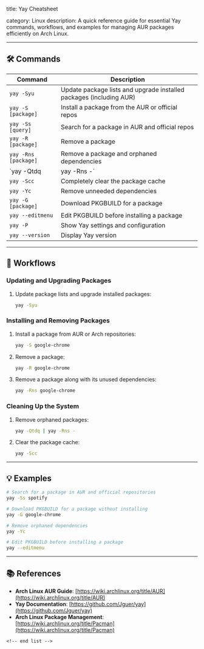 title: Yay Cheatsheet

category: Linux
description: A quick reference guide for essential Yay commands, workflows, and examples for managing AUR packages efficiently on Arch Linux.

---

## 🛠️ Commands

| Command                | Description                                                         |
| ---------------------- | ------------------------------------------------------------------- |
| `yay -Syu`           | Update package lists and upgrade installed packages (including AUR) |
| `yay -S [package]`   | Install a package from the AUR or official repos                    |
| `yay -Ss [query]`    | Search for a package in AUR and official repos                      |
| `yay -R [package]`   | Remove a package                                                    |
| `yay -Rns [package]` | Remove a package and orphaned dependencies                          |
| `yay -Qtdq             | yay -Rns -`                                                         |
| `yay -Scc`           | Completely clear the package cache                                  |
| `yay -Yc`            | Remove unneeded dependencies                                        |
| `yay -G [package]`   | Download PKGBUILD for a package                                     |
| `yay --editmenu`     | Edit PKGBUILD before installing a package                           |
| `yay -P`             | Show Yay settings and configuration                                 |
| `yay --version`      | Display Yay version                                                 |

---

## 🔄 Workflows

### **Updating and Upgrading Packages**

1. Update package lists and upgrade installed packages:
   ```bash
   yay -Syu
   ```

### **Installing and Removing Packages**

1. Install a package from AUR or Arch repositories:
   ```bash
   yay -S google-chrome
   ```
2. Remove a package:
   ```bash
   yay -R google-chrome
   ```
3. Remove a package along with its unused dependencies:
   ```bash
   yay -Rns google-chrome
   ```

### **Cleaning Up the System**

1. Remove orphaned packages:
   ```bash
   yay -Qtdq | yay -Rns -
   ```
2. Clear the package cache:
   ```bash
   yay -Scc
   ```

---

## 💡 Examples

```bash
# Search for a package in AUR and official repositories
yay -Ss spotify

# Download PKGBUILD for a package without installing
yay -G google-chrome

# Remove orphaned dependencies
yay -Yc

# Edit PKGBUILD before installing a package
yay --editmenu
```

---

## 📚 References

- **Arch Linux AUR Guide**: [https://wiki.archlinux.org/title/AUR](https://wiki.archlinux.org/title/AUR)
- **Yay Documentation**: [https://github.com/Jguer/yay](https://github.com/Jguer/yay)
- **Arch Linux Package Management**: [https://wiki.archlinux.org/title/Pacman](https://wiki.archlinux.org/title/Pacman)

```
<!-- end list -->
```
